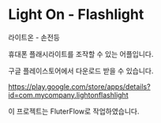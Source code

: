# Light On - Flashlight

라이트온 - 손전등

휴대폰 플래시라이트를 조작할 수 있는 어플입니다.

구글 플레이스토어에서 다운로드 받을 수 있습니다.

https://play.google.com/store/apps/details?id=com.mycompany.lightonflashlight

이 프로젝트는 FluterFlow로 작업하였습니다.

